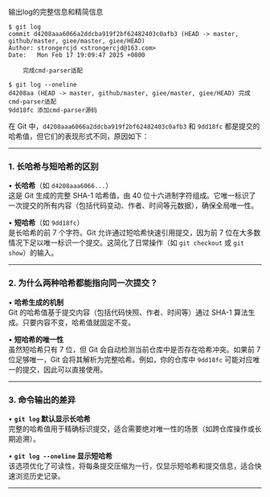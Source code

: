 输出log的完整信息和精简信息
```shell
$ git log
commit d4208aaa6066a2ddcba919f2bf62482403c0afb3 (HEAD -> master, github/master, giee/master, giee/HEAD)
Author: strongercjd <strongercjd@163.com>
Date:   Mon Feb 17 19:09:47 2025 +0800

    完成cmd-parser适配

$ git log --oneline
d4208aa (HEAD -> master, github/master, giee/master, giee/HEAD) 完成cmd-parser适配
9dd18fc 添加cmd-parser源码
```

在 Git 中，`d4208aaa6066a2ddcba919f2bf62482403c0afb3` 和 `9dd18fc` 都是提交的哈希值，但它们的表现形式不同，原因如下：

---

### 1. **长哈希与短哈希的区别**
• **长哈希**（如 `d4208aaa6066...`）  
  这是 Git 生成的完整 SHA-1 哈希值，由 40 位十六进制字符组成。它唯一标识了一次提交的所有内容（包括代码变动、作者、时间等元数据），确保全局唯一性。
  
• **短哈希**（如 `9dd18fc`）  
  是长哈希的前 7 个字符。Git 允许通过短哈希快速引用提交，因为前 7 位在大多数情况下足以唯一标识一个提交。这简化了日常操作（如 `git checkout` 或 `git show`）的输入。

---

### 2. **为什么两种哈希都能指向同一次提交？**
• **哈希生成的机制**  
  Git 的哈希值基于提交内容（包括代码快照、作者、时间等）通过 SHA-1 算法生成。只要内容不变，哈希值就固定不变。
  
• **短哈希的唯一性**  
  虽然短哈希只有 7 位，但 Git 会自动检测当前仓库中是否存在哈希冲突。如果前 7 位足够唯一，Git 会将其解析为完整哈希。例如，你的仓库中 `9dd18fc` 可能对应唯一的提交，因此可以直接使用。

---

### 3. **命令输出的差异**
• **`git log` 默认显示长哈希**  
  完整的哈希值用于精确标识提交，适合需要绝对唯一性的场景（如跨仓库操作或长期追溯）。
  
• **`git log --oneline` 显示短哈希**  
  该选项优化了可读性，将每条提交压缩为一行，仅显示短哈希和提交信息，适合快速浏览历史记录。

---

